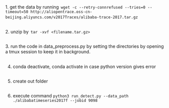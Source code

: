
##
1.⁠ ⁠get the data by running
⁠ `wget -c --retry-connrefused --tries=0 --timeout=50 http://aliopentrace.oss-cn-beijing.aliyuncs.com/v2017Traces/alibaba-trace-2017.tar.gz` ⁠ 
##
2.⁠ ⁠unzip by ⁠ `tar -xvf <filename.tar.gz>`
##
3.⁠ ⁠⁠run the code in data_preprocess.py by setting the directories by opening a tmux session to keep it in background.
##
4. conda deactivate, conda activate in case python version gives error
##
5. create out folder
##
6. execute command `python3 run_detect.py --data_path ./alibabatimeseries2017f --jobid 9098`
